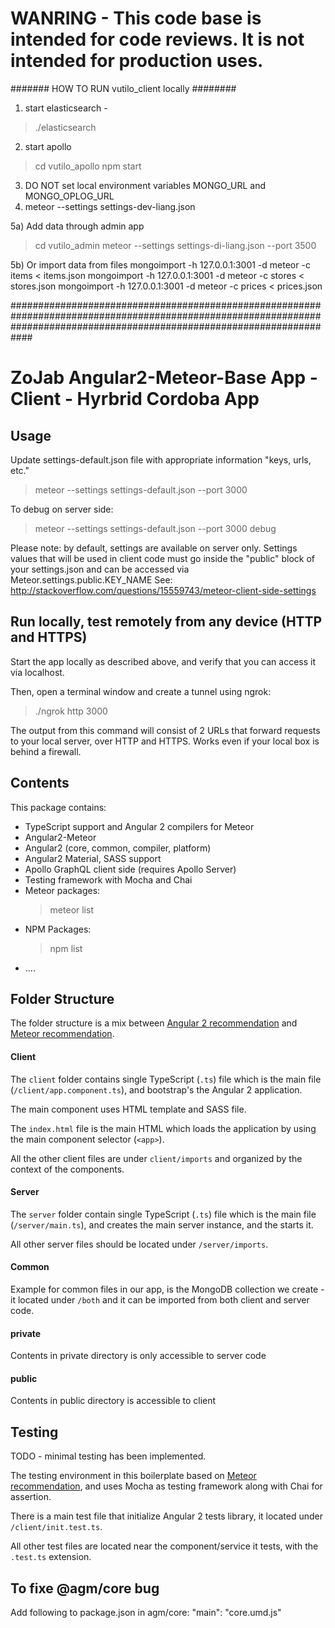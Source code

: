 # WANRING - This code base is intended for code reviews. It is not intended for production uses.

####### HOW TO RUN vutilo_client locally ######## 

1) start elasticsearch - 
  > ./elasticsearch

2) start apollo 
  > cd vutilo_apollo
  > npm start

3) DO NOT set local environment variables MONGO_URL and MONGO_OPLOG_URL
4) meteor --settings settings-dev-liang.json 

5a) Add data through admin app
  > cd vutilo_admin
  > meteor --settings settings-di-liang.json --port 3500

5b) Or import data from files
mongoimport -h 127.0.0.1:3001 -d meteor -c items < items.json
mongoimport -h 127.0.0.1:3001 -d meteor -c stores < stores.json
mongoimport -h 127.0.0.1:3001 -d meteor -c prices < prices.json   

############################################################################################################################################################################

# ZoJab Angular2-Meteor-Base App - Client - Hyrbrid Cordoba App

## Usage

Update settings-default.json file with appropriate information "keys, urls, etc."

> meteor --settings settings-default.json --port 3000

To debug on server side:

> meteor --settings settings-default.json --port 3000 debug

Please note: by default, settings are available on server only. Settings values that will be used in client code must go inside the "public" block of your settings.json and can be accessed via Meteor.settings.public.KEY_NAME
See: http://stackoverflow.com/questions/15559743/meteor-client-side-settings


## Run locally, test remotely from any device (HTTP and HTTPS)

Start the app locally as described above, and verify that you can access it via localhost.

Then, open a terminal window and create a tunnel using ngrok:

> ./ngrok http 3000

The output from this command will consist of 2 URLs that forward requests to your local server, over HTTP and HTTPS. Works even if your local box is behind a firewall.


## Contents

This package contains:

- TypeScript support and Angular 2 compilers for Meteor
- Angular2-Meteor
- Angular2 (core, common, compiler, platform)
- Angular2 Material, SASS support
- Apollo GraphQL client side (requires Apollo Server)
- Testing framework with Mocha and Chai
- Meteor packages:  
    >  meteor list   
- NPM Packages:  
    > npm list
- ....

## Folder Structure

The folder structure is a mix between [Angular 2 recommendation](https://johnpapa.net/angular-2-styles/) and [Meteor recommendation](https://guide.meteor.com/structure.html).



#### Client

The `client` folder contains single TypeScript (`.ts`) file which is the main file (`/client/app.component.ts`), and bootstrap's the Angular 2 application.

The main component uses HTML template and SASS file.

The `index.html` file is the main HTML which loads the application by using the main component selector (`<app>`).

All the other client files are under `client/imports` and organized by the context of the components.


#### Server

The `server` folder contain single TypeScript (`.ts`) file which is the main file (`/server/main.ts`), and creates the main server instance, and the starts it.

All other server files should be located under `/server/imports`.

#### Common 

Example for common files in our app, is the MongoDB collection we create - it located under `/both` and it can be imported from both client and server code.

#### private

Contents in private directory is only accessible to server code

#### public

Contents in public directory is accessible to client 

## Testing
TODO - minimal testing has been implemented.

The testing environment in this boilerplate based on [Meteor recommendation](https://guide.meteor.com/testing.html), and uses Mocha as testing framework along with Chai for assertion.

There is a main test file that initialize Angular 2 tests library, it located under `/client/init.test.ts`.

All other test files are located near the component/service it tests, with the `.test.ts` extension.

## To fixe @agm/core bug
Add following to package.json in agm/core:
"main": "core.umd.js"
  
